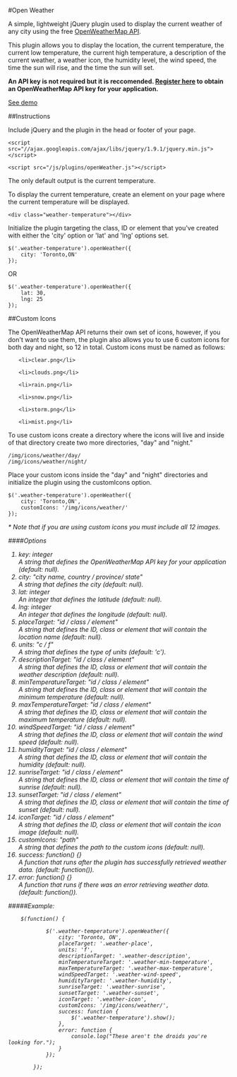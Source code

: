 #Open Weather

A simple, lightweight jQuery plugin used to display the current weather of any city using the free <a href="http://openweathermap.org/api" target="_blank">OpenWeatherMap API</a>.

This plugin allows you to display the location, the current temperature, the current low temperature, the current high temperature, a description of the current weather, a weather icon, the humidity level, the wind speed, the time the sun will rise, and the time the sun will set.

<strong>An API key is not required but it is reccomended. <a href="http://openweathermap.org/login">Register here</a> to obtain an OpenWeatherMap API key for your application.</strong>

<a href="http://michael-lynch.github.io/open-weather/" target="_blank">See demo</a>

##Instructions

Include jQuery and the plugin in the head or footer of your page.

    <script src="//ajax.googleapis.com/ajax/libs/jquery/1.9.1/jquery.min.js"></script>
    
    <script src="/js/plugins/openWeather.js"></script>

The only default output is the current temperature.

To display the current temperature, create an element on your page where the current temperature will be displayed.

	<div class="weather-temperature"></div>
    
Initialize the plugin targeting the class, ID or element that you've created with either the 'city' option or 'lat' and 'lng' options set.

	$('.weather-temperature').openWeather({
		city: 'Toronto,ON'
	});
	
OR

	$('.weather-temperature').openWeather({
		lat: 30,
		lng: 25
	});
	
##Custom Icons

The OpenWeatherMap API returns their own set of icons, however, if you don't want to use them, the plugin also allows you to use 6 custom icons for both day and night, so 12 in total. Custom icons must be named as follows:

<ol>

	<li>clear.png</li>
	
	<li>clouds.png</li>
	
	<li>rain.png</li>
	
	<li>snow.png</li>
	
	<li>storm.png</li>
	
	<li>mist.png</li>

</ol>

To use custom icons create a directory where the icons will live and inside of that directory create two more directories, "day" and "night."

	/img/icons/weather/day/
	/img/icons/weather/night/
	
Place your custom icons inside the "day" and "night" directories and initialize the plugin using the customIcons option.

	$('.weather-temperature').openWeather({
		city: 'Toronto,ON',
		customIcons: '/img/icons/weather/'
	});
	
<em>* Note that if you are using custom icons you must include all 12 images.

####Options

<ol>

<li>key: integer
<br />A string that defines the OpenWeatherMap API key for your application (default: null).
</li>

<li>
city: "city name, country / province/ state"
<br />A string that defines the city (default: null).
</li>

<li>lat: integer
<br />An integer that defines the latitude (default: null). 
</li>

<li>lng: integer
<br />An integer that defines the longitude (default: null).
</li>

<li>placeTarget: "id / class / element"
<br />A string that defines the ID, class or element that will contain the location name (default: null).
</li>

<li>units: "c / f"
<br />A string that defines the type of units (default: 'c').
</li>

<li>descriptionTarget: "id / class / element"
<br />A string that defines the ID, class or element that will contain the weather description (default: null).
</li>

<li>minTemperatureTarget: "id / class / element"
<br />A string that defines the ID, class or element that will contain the minimum temperature (default: null).
</li>

<li>maxTemperatureTarget: "id / class / element"
<br />A string that defines the ID, class or element that will contain the maximum temperature (default: null).
</li>

<li>windSpeedTarget: "id / class / element"
<br />A string that defines the ID, class or element that will contain the wind speed (default: null).
</li>

<li>humidityTarget: "id / class / element"
<br />A string that defines the ID, class or element that will contain the humidity (default: null).
</li>

<li>sunriseTarget: "id / class / element"
<br />A string that defines the ID, class or element that will contain the time of sunrise (default: null).
</li>

<li>sunsetTarget: "id / class / element"
<br />A string that defines the ID, class or element that will contain the time of sunset (default: null).
</li>

<li>iconTarget: "id / class / element"
<br />A string that defines the ID, class or element that will contain the icon image (default: null).
</li>

<li>customIcons: "path"
<br />A string that defines the path to the custom icons (default: null).
</li>

<li>success: function() {}
<br />A function that runs after the plugin has successfully retrieved weather data. (default: function()).
</li>

<li>error: function() {}
<br />A function that runs if there was an error retrieving weather data. (default: function()).
</li>

</ol>

#####Example:

		$(function() {
			
				$('.weather-temperature').openWeather({
					city: 'Toronto, ON',
					placeTarget: '.weather-place',
					units: 'f',
					descriptionTarget: '.weather-description',
					minTemperatureTarget: '.weather-min-temperature',
					maxTemperatureTarget: '.weather-max-temperature',
					windSpeedTarget: '.weather-wind-speed',
					humidityTarget: '.weather-humidity',
					sunriseTarget: '.weather-sunrise',
					sunsetTarget: '.weather-sunset',
					iconTarget: '.weather-icon',
					customIcons: '/img/icons/weather/',
					success: function {
						$('.weather-temperature').show();
					},
					error: function {
						console.log("These aren't the droids you're looking for.");
					}
				});
				
			});